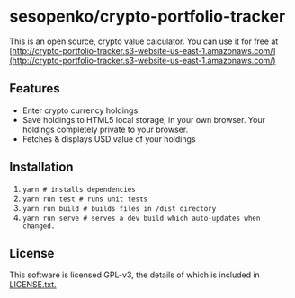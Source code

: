 # sesopenko/crypto-portfolio-tracker

This is an open source, crypto value calculator.  You can use it for free at [http://crypto-portfolio-tracker.s3-website-us-east-1.amazonaws.com/](http://crypto-portfolio-tracker.s3-website-us-east-1.amazonaws.com/)

## Features

* Enter crypto currency holdings
* Save holdings to HTML5 local storage, in your own browser.  Your holdings completely private to your browser.
* Fetches & displays USD value of your holdings

## Installation

1. `yarn # installs dependencies`
2. `yarn run test # runs unit tests`
3. `yarn run build # builds files in /dist directory`
4. `yarn run serve # serves a dev build which auto-updates when changed.`

## License

This software is licensed GPL-v3, the details of which is included in [LICENSE.txt.](LICENSE.txt)